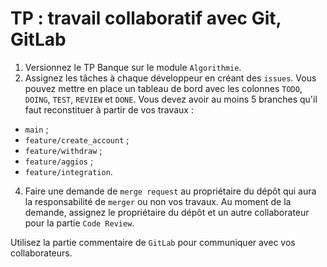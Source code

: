 # TP : travail collaboratif avec Git, GitLab

1. Versionnez le TP Banque sur le module `Algorithmie`.
2. Assignez les tâches à chaque développeur en créant des `issues`. Vous pouvez mettre en place un tableau de bord avec les colonnes `TODO`, `DOING`, `TEST`, `REVIEW` et `DONE`. 
Vous devez avoir au moins 5 branches qu'il faut reconstituer à partir de vos travaux :
- `main` ;
- `feature/create_account` ;
- `feature/withdraw` ;
- `feature/aggios` ;
- `feature/integration`. 

4. Faire une demande de `merge request` au propriétaire du dépôt qui aura la responsabilité de `merger` ou non vos travaux. Au moment de la demande, assignez le propriétaire du dépôt et un autre collaborateur pour la partie `Code Review`.

Utilisez la partie commentaire de `GitLab` pour communiquer avec vos collaborateurs.



